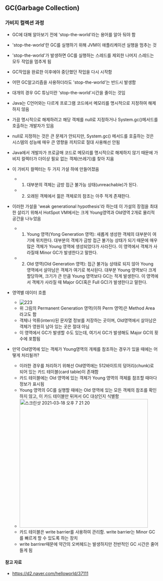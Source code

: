 ## GC(Garbage Collection)

### 가비지 컬렉션 과정
- GC에 대해 알아보기 전에 'stop-the-world'라는 용어를 알아 둬야 함
- 'stop-the-world'란 GC를 실행하기 위해 JVM이 애플리케이션 실행을 멈추는 것
- 'stop-the-world'가 발생하면 GC를 실행하는 스레드를 제외한 나머지 스레드는 모두 작업을 멈추게 됨
- GC작업을 완료한 이후에야 중단했던 작업을 다시 시작함
- 어떤 GC알고리즘을 사용하더라도 'stop-the-world'는 반드시 발생함
- 대개의 경우 GC 튜닝이란 'stop-the-world'시간을 줄이는 것임
- Java는 C언어와는 다르게 프로그램 코드에서 메모리를 명시적으로 지정하여 해제 하지 않음
- 가끔 명시적으로 해제하려고 해당 객체를 null로 지정하거나 System.gc()메서드를 호출하는 개발자가 있음
- null로 지정하는 것은 큰 문제가 안되지만, System.gc() 메서드를 호출하는 것은 시스템의 성능에 매우 큰 영향을 끼치므로 절대 사용해선 안됨
- Java에서 개발자가 프로글매 코드로 메모리를 명시적으로 해제하지 않기 때문에 가비지 컬렉터가 더이상 필요 없는 객체(쓰레기)를 찾아 지움
- 이 가비지 컬렉터는 두 가지 가설 하에 만들어졌음
    - 1. 대부분의 객체는 금방 접근 불가능 상태(unreachable)가 된다.
    - 2. 오래된 객체에서 젊은 객체로의 참조는 아주 적게 존재한다.

- 이러한 가설을 'weak generational hypothesis'라 하는데 이 가설의 장점을 최대한 살리기 위해서 HotSpot VM에서는 크게 Young영역과 Old영역 2개로 물리적 공간을 나누었음
    - 1. Young 영역(Yong Generation 영역): 새롭게 생성한 객체의 대부분이 여기에 위치한다. 대부분의 객체가 금방 접근 불가능 상태가 되기 때문에 매우 많은 객체가 Young 영역에 생성되었다가 사라진다. 이 영역에서 객체가 사라질때 Minor GC가 발생한다고 말한다.
    - 2. Old 영역(Old Generation 영역): 접근 불가능 상태로 되지 않아 Young 영역에서 살아남은 객체가 여기로 복사된다. 대부분 Young 영역보다 크게 할당하며, 크기가 큰 만큼 Young 영역보다 GC는 적게 발생한다. 이 영역에서 객체가 사라질 때 Major GC(혹은 Full GC)가 발생한다고 말한다.

- 영역별 데이터 흐름<br>
    - ![223](https://user-images.githubusercontent.com/44339530/111610272-82377100-881e-11eb-9919-4685c517141d.png)<br>
    - 위 그림의 Permanent Generation 영역(이하 Perm 영역)은 Method Area라고도 함
    - 객체나 억류(intern)된 문자열 정보를 저장하는 곳이며, Old영역에서 살아남은 객체가 영원히 남아 있는 곳은 절대 아님
    - 이 영역에서 GC가 발생할 수도 있는데, 여기서 GC가 발생해도 Major GC의 횟수에 포함됨

- 만약 Old영역에 있는 객체가 Young영역의 개체를 참조하는 경우가 있을 때에는 어떻게 처리될까?
    - 이러한 경우를 처리하기 위해선 Old영역에는 512바이트의 덩어리(chunk)로 되어 있는 카드 테이블(card table)이 존재함
    - 카드 테이블에는 Old 영역에 있는 객체가 Young 영역의 객체를 참조할 때마다 정보가 표시됨
    - Young 영역의 GC를 실행할 때에는 Old 영역에 있는 모든 객체의 참조를 확인하지 않고, 이 카드 테이블만 뒤져서 GC 대상인지 식별함
    - <img width="421" alt="스크린샷 2021-03-18 오후 7 21 20" src="https://user-images.githubusercontent.com/44339530/111610845-1f92a500-881f-11eb-800b-d6ba83f9bc26.png"><br>
    - 카드 테이블은 write barrier를 사용하여 관리함. write barrier는 Minor GC를 빠르게 할 수 있도록 하는 장치<br>
    - write barrirer때문에 약간의 오버헤드는 발생하지만 전반적인 GC 시간은 줄어들게 됨

#### 참고 자료
- https://d2.naver.com/helloworld/37111